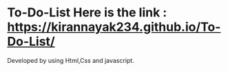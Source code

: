 # To-Do-List Here is the link :  https://kirannayak234.github.io/To-Do-List/
Developed by using Html,Css and javascript.
